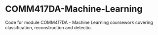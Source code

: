 # COMM417DA-Machine-Learning
Code for module COMM417DA - Machine Learning coursework covering classification, reconstruction and detectio.
